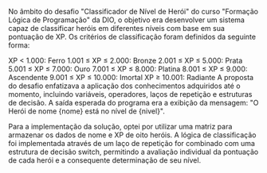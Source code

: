 No âmbito do desafio "Classificador de Nível de Herói" do curso "Formação Lógica de Programação" da DIO, o objetivo era desenvolver um sistema capaz de classificar heróis em diferentes níveis com base em sua pontuação de XP. Os critérios de classificação foram definidos da seguinte forma:

XP < 1.000: Ferro 1.001 ≤ XP ≤ 2.000: Bronze 2.001 ≤ XP ≤ 5.000: Prata 5.001 ≤ XP ≤ 7.000: Ouro 7.001 ≤ XP ≤ 8.000: Platina 8.001 ≤ XP ≤ 9.000: Ascendente 9.001 ≤ XP ≤ 10.000: Imortal XP ≥ 10.001: Radiante A proposta do desafio enfatizava a aplicação dos conhecimentos adquiridos até o momento, incluindo variáveis, operadores, laços de repetição e 
estruturas de decisão. A saída esperada do programa era a exibição da mensagem: "O Herói de nome {nome} está no nível de {nivel}".

Para a implementação da solução, optei por utilizar uma matriz para armazenar os dados de nome e XP de oito heróis. A lógica de classificação foi implementada através de um laço de repetição for combinado com uma estrutura de decisão switch, permitindo a avaliação individual da pontuação de cada herói e a consequente determinação de seu nível.
